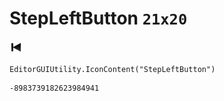 # StepLeftButton `21x20`
<img src="/img/StepLeftButton.png" width=21 height=20>

``` CSharp
EditorGUIUtility.IconContent("StepLeftButton")
```
```
-8983739182623984941
```
